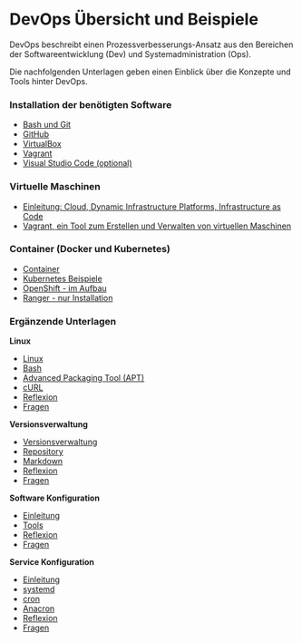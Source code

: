 DevOps Übersicht und Beispiele
==============================

DevOps beschreibt einen Prozessverbesserungs-Ansatz aus den Bereichen der Softwareentwicklung (Dev) und Systemadministration (Ops).

Die nachfolgenden Unterlagen geben einen Einblick über die Konzepte und Tools hinter DevOps. 

### Installation der benötigten Software

* [Bash und Git](install/10-Bash.md)
* [GitHub](install/20-GitHub.md)
* [VirtualBox](install/30-VirtualBox.md)
* [Vagrant](install/40-Vagrant.md)
* [Visual Studio Code (optional)](install/50-VSCode.md)

### Virtuelle Maschinen

* [Einleitung: Cloud, Dynamic Infrastructure Platforms, Infrastructure as Code](intro/)
* [Vagrant, ein Tool zum Erstellen und Verwalten von virtuellen Maschinen](vagrant/)

### Container (Docker und Kubernetes)

* [Container](docker/)
* [Kubernetes Beispiele](https://github.com/mc-b/duk/)
* [OpenShift - im Aufbau](openshift/)
* [Ranger - nur Installation](ranger/)

### Ergänzende Unterlagen

**Linux**
* [Linux](intro/linux/01-Linux.md)
* [Bash](intro/linux/10-Bash.md)
* [Advanced Packaging Tool (APT)](intro/linux/20-APTTool.md)
* [cURL](intro/linux/30-cURL.md)
* [Reflexion ](intro/linux/95-Reflexion.md)
* [Fragen](intro/linux/96-Fragen.md)

**Versionsverwaltung**
* [Versionsverwaltung](intro/vcs/01-VCS.md)
* [Repository](intro/vcs/02-Repository.md)
* [Markdown](intro/vcs/03-Markdown.md)
* [Reflexion ](intro/vcs/95-Reflexion.md)
* [Fragen](intro/vcs/96-Fragen.md)
    
**Software Konfiguration**
* [Einleitung](intro/swkonfiguration/01-Einleitung.md)
* [Tools](intro/swkonfiguration/02-Tools.md)
* [Reflexion ](intro/swkonfiguration/95-Reflexion.md)
* [Fragen](intro/swkonfiguration/96-Fragen.md)
    
**Service Konfiguration**
* [Einleitung](intro/srvkonfigurationn/01-Einleitung.md)
* [systemd](intro/srvkonfigurationn/02-systemd.md)
* [cron](intro/srvkonfigurationn/03-cron.md)
* [Anacron](intro/srvkonfigurationn/04-Anacron.md)
* [Reflexion ](intro/srvkonfigurationn/95-Reflexion.md)
* [Fragen](intro/srvkonfigurationn/96-Fragen.md)  
